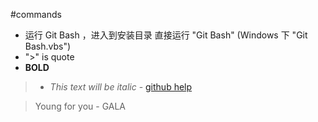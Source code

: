 #commands

* 运行 Git Bash ，进入到安装目录 直接运行 "Git Bash" (Windows 下 "Git Bash.vbs")
* ">" is quote
* **BOLD**

> * *This text will be italic* - [github help](https://help.github.com/articles/markdown-basics/)


> Young for you - GALA